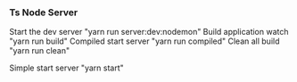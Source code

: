 ### Ts Node Server 

Start the dev server "yarn run server:dev:nodemon"
Build application watch "yarn run build"
Compiled start server "yarn run compiled"
Clean all build "yarn run clean"

Simple start server "yarn start"